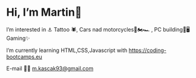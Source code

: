 # Hi, I’m Martin👋 

I’m interested in ⚓ Tattoo 🕷, Cars nad motorcycles🚗🏍🏎 , PC building🔞🖥 Gaming✨

I’m currently learning HTML,CSS,Javascript with  https://coding-bootcamps.eu

E-mail 📩📩 m.kascak93@gmail.com






<!---
KAMA-Kasckak-Martin/KAMA-Kasckak-Martin is a ✨ special ✨ repository because its `README.md` (this file) appears on your GitHub profile.
You can click the Preview link to take a look at your changes.
--->
